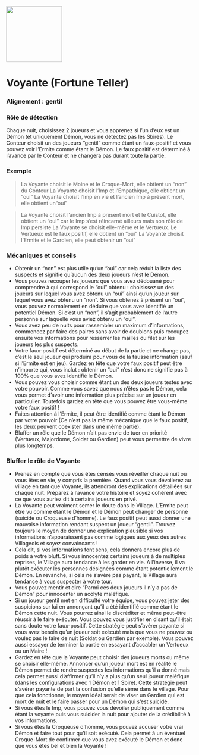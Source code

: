 <img src="https://github.com/brain-academy/wiki/blob/master/blood-on-the-clocktower/img/fortuneteller.png?raw=true" height="150"> 

# Voyante (Fortune Teller)

### Alignement : gentil
### Rôle de détection
Chaque nuit, choisissez 2 joueurs et vous apprenez si l’un d’eux est un Démon (et uniquement Démon, vous ne détectez pas les Sbires).
Le Conteur choisit un des joueurs “gentil” comme étant un faux-positif et vous pouvez voir l’Ermite comme étant le Démon. Le faux positif est déterminé à l’avance par le Conteur et ne changera pas durant toute la partie.
 
### Exemple
> La Voyante choisit le Moine et le Croque-Mort, elle obtient un “non” du Conteur
> La Voyante choisit l’Imp et l’Empathique, elle obtient un “oui”
> La Voyante choisit l’Imp en vie et l’ancien Imp à présent mort, elle obtient un“oui”

> La Voyante choisit l’ancien Imp à présent mort et le Cuistot, elle obtient un “oui” car le Imp s’est réincarné ailleurs mais son rôle de Imp persiste 
> La Voyante se choisit elle-même et le Vertueux. Le Vertueux est le faux positif, elle obtient un “oui”
> La Voyante choisit l’Ermite et le Gardien, elle peut obtenir un “oui”


### Mécaniques et conseils
- Obtenir un “non” est plus utile qu’un “oui” car cela réduit la liste des suspects et signifie qu’aucun des deux joueurs n’est le Démon.
- Vous pouvez recouper les joueurs que vous avez dédouané pour comprendre à qui correspond le “oui” obtenu : choisissez un des joueurs sur lequel vous avez obtenu un “oui” ainsi qu’un joueur sur lequel vous avez obtenu un “non”. Si vous obtenez à présent un “oui”, vous pouvez normalement en déduire que vous avez identifié un potentiel Démon. Si c’est un “non”, il s’agit probablement de l’autre personne sur laquelle vous aviez obtenu un “oui”.
- Vous avez peu de nuits pour rassembler un maximum d’informations, commencez par faire des paires sans avoir de doublons puis recoupez ensuite vos informations pour resserrer les mailles du filet sur les joueurs les plus suspects.
- Votre faux-positif est déterminé au début de la partie et ne change pas, c’est le seul joueur qui produira pour vous de la fausse information (sauf si l’Ermite est en jeu). Gardez en tête que votre faux positif peut être n’importe qui, vous inclut : obtenir un “oui” n’est donc ne signifie pas à 100% que vous avez identifié le Démon.
- Vous pouvez vous choisir comme étant un des deux joueurs testés avec votre pouvoir. Comme vous savez que nous n’êtes pas le Démon, cela vous permet d’avoir une information plus précise sur un joueur en particulier. Toutefois gardez en tête que vous pouvez être vous-même votre faux positif !
- Faites attention à l’Ermite, il peut être identifié comme étant le Démon par votre pouvoir (Ce n’est pas la même mécanique que le faux positif, les deux peuvent coexister dans une même partie).
- Bluffer un rôle que le Démon n’ait pas envie de tuer en priorité (Vertueux, Majordome, Soldat ou Gardien) peut vous permettre de vivre plus longtemps.
 
### Bluffer le rôle de Voyante

- Prenez en compte que vous êtes censés vous réveiller chaque nuit où vous êtes en vie, y compris la première. Quand vous vous dévoilerez au village en tant que Voyante, ils attendront des explications détaillées sur chaque nuit. Préparez à l’avance votre histoire et soyez cohérent avec ce que vous auriez dit à certains joueurs en privé.
- La Voyante peut vraiment semer le doute dans le Village. L’Ermite peut être vu comme étant le Démon et le Démon peut changer de personne (suicide ou Croqueuse d’homme). Le faux positif peut aussi donner une mauvaise information rendant suspect un joueur “gentil”. Trouvez toujours le moyen de donner une explication plausible si vos informations n’apparaissent pas comme logiques aux yeux des autres Villageois et soyez convaincants !
- Cela dit, si vos informations font sens, cela donnera encore plus de poids à votre bluff. Si vous innocentez certains joueurs à de multiples reprises, le Village aura tendance à les garder en vie. A l’inverse, il va plutôt exécuter les personnes désignées comme étant potentiellement le Démon. En revanche, si cela ne s’avère pas payant, le Village aura tendance à vous suspecter à votre tour.
- Vous pouvez mentir et dire “Parmi ces deux joueurs il n’y a pas de Démon” pour innocenter un acolyte maléfique.
- Si un joueur gentil met en difficulté votre équipe, vous pouvez jeter des suspicions sur lui en annonçant qu’il a été identifié comme étant le Démon cette nuit. Vous pourrez ainsi le discréditer et même peut-être réussir à le faire exécuter. Vous pouvez vous justifier en disant qu’il était sans doute votre faux-positif. Cette stratégie peut s’avérer payante si vous avez besoin qu’un joueur soit exécuté mais que vous ne pouvez ou voulez pas le faire de nuit (Soldat ou Gardien par exemple). Vous pouvez aussi essayer de terminer la partie en essayant d’accabler un Vertueux ou un Maire !
- Gardez en tête que la Voyante peut choisir des joueurs morts ou même se choisir elle-même. Annoncer qu’un joueur mort est en réalité le Démon permet de rendre suspectes les informations qu’il a donné mais cela permet aussi d’affirmer qu’il n’y a plus qu’un seul joueur maléfique (dans les configurations avec 1 Démon et 1 Sbire). Cette stratégie peut s’avérer payante de part la confusion qu’elle sème dans le village. Pour que cela fonctionne, le moyen idéal serait de viser un Gardien qui est mort de nuit et le faire passer pour un Démon qui s’est suicidé.
- Si vous êtes le Imp, vous pouvez vous dévoiler publiquement comme étant la voyante puis vous suicider la nuit pour ajouter de la crédibilité à vos informations.
- Si vous êtes la Croqueuse d’homme, vous pouvez accuser votre vrai Démon et faire tout pour qu’il soit exécuté. Cela permet à un éventuel Croque-Mort de confirmer que vous avez exécuté le Démon et donc que vous êtes bel et bien la Voyante !
